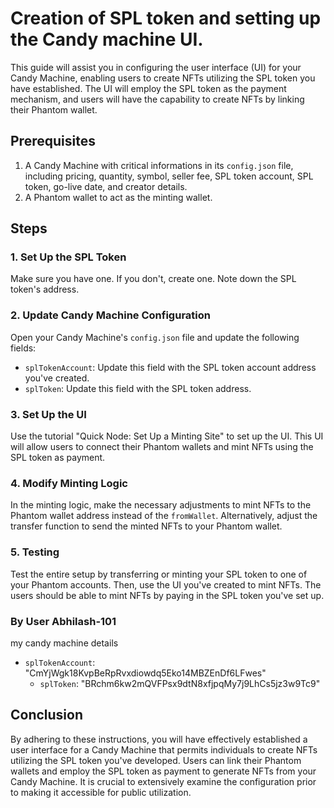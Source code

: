 # Creation of SPL token and setting up the Candy machine UI.

This guide will assist you in configuring the user interface (UI) for your Candy Machine, enabling users to create NFTs utilizing the SPL token you have established. The UI will employ the SPL token as the payment mechanism, and users will have the capability to create NFTs by linking their Phantom wallet.

## Prerequisites
1. A  Candy Machine with critical informations in its `config.json` file, including pricing, quantity, symbol, seller fee, SPL token account, SPL token, go-live date, and creator details.
2. A Phantom wallet to act as the minting wallet.

## Steps

### 1. Set Up the SPL Token

Make sure you have one. If you don't, create one. Note down the SPL token's address. 

### 2. Update Candy Machine Configuration

Open your Candy Machine's `config.json` file and update the following fields:

- `splTokenAccount`: Update this field with the SPL token account address you've created.
- `splToken`: Update this field with the SPL token address.

### 3. Set Up the UI

Use the tutorial "Quick Node: Set Up a Minting Site" to set up the UI. This UI will allow users to connect their Phantom wallets and mint NFTs using the SPL token as payment.

### 4. Modify Minting Logic

In the minting logic, make the necessary adjustments to mint NFTs to the Phantom wallet address instead of the `fromWallet`. Alternatively, adjust the transfer function to send the minted NFTs to your Phantom wallet.

### 5. Testing

Test the entire setup by transferring or minting your SPL token to one of your Phantom accounts. Then, use the UI you've created to mint NFTs. The users should be able to mint NFTs by paying in the SPL token you've set up.

### By User Abhilash-101
my candy machine details
 - `splTokenAccount`: "CmYjWgk18KvpBeRpRvxdiowdq5Eko14MBZEnDf6LFwes"
   - `splToken`: "BRchm6kw2mQVFPsx9dtN8xfjpqMy7j9LhCs5jz3w9Tc9"
## Conclusion

By adhering to these instructions, you will have effectively established a user interface for a Candy Machine that permits individuals to create NFTs utilizing the SPL token you've developed. Users can link their Phantom wallets and employ the SPL token as payment to generate NFTs from your Candy Machine. It is crucial to extensively examine the configuration prior to making it accessible for public utilization.
